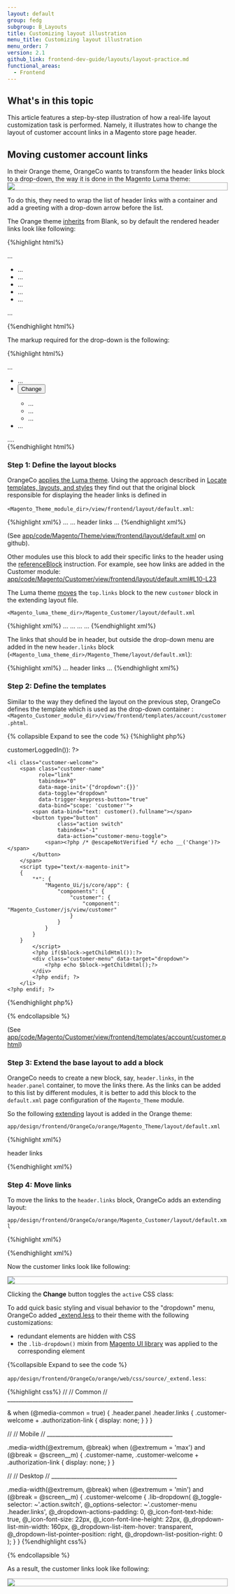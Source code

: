 ```yaml
---
layout: default
group: fedg
subgroup: B_Layouts
title: Customizing layout illustration
menu_title: Customizing layout illustration
menu_order: 7
version: 2.1
github_link: frontend-dev-guide/layouts/layout-practice.md
functional_areas:
  - Frontend
---
```


<h2>What's in this topic</h2>
This article features a step-by-step illustration of how a real-life layout customization task is performed. Namely, it illustrates how to change the layout of customer account links in a Magento store page header.

<h2>Moving customer account links</h2>
In their Orange theme, OrangeCo wants to transform the header links block to a drop-down, the way it is done in the Magento Luma theme:

<div style="border: 1px solid #ABABAB">
<img src="{{ site.baseurl }}common/images/layout_transform21.png">
</div>

To do this, they need to wrap the list of header links with a container and add a greeting with a drop-down arrow before the list.

The Orange theme [inherits]({{page.baseurl}}frontend-dev-guide/themes/theme-inherit.html) from Blank, so by default the rendered header links look like following:


{%highlight html%}
<div class="panel header">
    ...
    <ul class="header links">
        <li class="item link compare" data-bind="scope: 'compareProducts'" data-role="compare-products-link">...</li>
        <li class="greet welcome" data-bind="scope: 'customer'">...</li>
        <li>...</li>
        <li class="link wishlist" data-bind="scope: 'wishlist'">...</li>
        <li class="authorization-link" data-label="or">...</li>
    </ul>
    ...
</div>

{%endhighlight html%}

The markup required for the drop-down is the following:

{%highlight html%}
<div class="panel header">
    ...
    <ul class="header links">
        <li class="greet welcome" data-bind="scope: 'customer'">...</li>
        <li class="customer-welcome">
            <span class="customer-name"
                  role="link"
                  tabindex="0"
                  data-mage-init='{"dropdown":{}}'
                  data-toggle="dropdown"
                  data-trigger-keypress-button="true"
                  data-bind="scope: 'customer'">
                <span data-bind="text: customer().fullname"></span>
                <button type="button"
                        class="action switch"
                        tabindex="-1"
                        data-action="customer-menu-toggle">
                    <span>Change</span>
                </button>
            </span>
            <div class="customer-menu" data-target="dropdown" aria-hidden="true">
                <ul class="header links">
                    <li>...</li>
                    <li class="link wishlist" data-bind="scope: 'wishlist'">...</li>
                    <li class="authorization-link" data-label="or">...</li>
                </ul>        
            </div>
        </li>
        <li class="authorization-link" data-label="or">...</li>
    </ul>
    ....
</div>
{%endhighlight html%}

### Step 1: Define the layout blocks

OrangeCo <a href="{{page.baseurl}}frontend-dev-guide/themes/theme-apply.html" target="_blank">applies the Luma theme</a>. Using the approach described in <a href="{{page.baseurl}}frontend-dev-guide/themes/debug-theme.html" target="_blank">Locate templates, layouts, and styles</a> they find out that the original block responsible for displaying the header links is defined in 

`<Magento_Theme_module_dir>/view/frontend/layout/default.xml`:

{%highlight xml%}
...
<container name="header.panel" label="Page Header Panel" htmlTag="div" htmlClass="panel header">
    ...
    <block class="Magento\Framework\View\Element\Html\Links" name="top.links">
        <arguments>
            <argument name="css_class" xsi:type="string">header links</argument>
        </arguments>
    </block>
</container>
...
{%endhighlight xml%}

(See [app/code/Magento/Theme/view/frontend/layout/default.xml](https://github.com/magento/magento2/blob/2.1/app/code/Magento/Theme/view/frontend/layout/default.xml#L43-L47) on github).

Other modules use this block to add their specific links to the header using the [referenceBlock]({{page.baseurl}}frontend-dev-guide/layouts/xml-instructions.html#fedg_layout_xml-instruc_ex_ref) instruction. For example, see how links are added in the Customer module: [app/code/Magento/Customer/view/frontend/layout/default.xml#L10-L23](https://github.com/magento/magento2/blob/2.1/app/code/Magento/Customer/view/frontend/layout/default.xml#L10-L23) 

The Luma theme [moves]({{page.baseurl}}frontend-dev-guide/layouts/xml-instructions.html#fedg_layout_xml-instruc_ex_mv) the `top.links` block to the new `customer` block in the extending layout file.  

    <Magento_luma_theme_dir>/Magento_Customer/layout/default.xml

{%highlight xml%}
...
<referenceBlock name="header.links">
    <block class="Magento\Customer\Block\Account\Customer" name="customer" template="account/customer.phtml" before="-"/>
    ...
</referenceBlock>
...
<move element="top.links" destination="customer"/>
...
{%endhighlight xml%}

The links that should be in header, but outside the drop-down menu are added in the new `header.links` block (`<Magento_luma_theme_dir>/Magento_Theme/layout/default.xml`):

{%highlight xml%}
...
<referenceContainer name="header.panel">
    <block class="Magento\Framework\View\Element\Html\Links" name="header.links">
        <arguments>
            <argument name="css_class" xsi:type="string">header links</argument>
        </arguments>
    </block>
</referenceContainer>
...
{%endhighlight xml%}


### Step 2: Define the templates

Similar to the way they defined the layout on the previous step, OrangeCo 
defines the template which is used as the drop-down container : `<Magento_Customer_module_dir>/view/frontend/templates/account/customer.phtml`.

{% collapsible Expand to see the code %}
{%highlight php%}
<?php if($block->customerLoggedIn()): ?>
    <li class="customer-welcome">
        <span class="customer-name"
              role="link"
              tabindex="0"
              data-mage-init='{"dropdown":{}}'
              data-toggle="dropdown"
              data-trigger-keypress-button="true"
              data-bind="scope: 'customer'">
            <span data-bind="text: customer().fullname"></span>
            <button type="button"
                    class="action switch"
                    tabindex="-1"
                    data-action="customer-menu-toggle">
                <span><?php /* @escapeNotVerified */ echo __('Change')?></span>
            </button>
        </span>
        <script type="text/x-magento-init">
        {
            "*": {
                "Magento_Ui/js/core/app": {
                    "components": {
                        "customer": {
                            "component": "Magento_Customer/js/view/customer"
                        }
                    }
                }
            }
        }
            </script>
            <?php if($block->getChildHtml()):?>
            <div class="customer-menu" data-target="dropdown">
                <?php echo $block->getChildHtml();?>
            </div>
            <?php endif; ?>
        </li>
    <?php endif; ?>
{%endhighlight php%}

{% endcollapsible %}

(See [app/code/Magento/Customer/view/frontend/templates/account/customer.phtml](https://github.com/magento/magento2/blob/2.1/app/code/Magento/Customer/view/frontend/templates/account/customer.phtml))

### Step 3: Extend the base layout to add a block

OrangeCo needs to create a new block, say, `header.links`, in the `header.panel` container, to move the links there. As the links can be added to this list by different modules, it is better to add this block to the `default.xml` page configuration of the `Magento_Theme` module.

So the following <a href="{{page.baseurl}}frontend-dev-guide/layouts/layout-extend.html" target="_blank">extending</a> layout is added in the Orange theme:

    app/design/frontend/OrangeCo/orange/Magento_Theme/layout/default.xml

{%highlight xml%}
<?xml version="1.0"?>
<page xmlns:xsi="http://www.w3.org/2001/XMLSchema-instance" xsi:noNamespaceSchemaLocation="urn:magento:framework:View/Layout/etc/page_configuration.xsd">
    <body>
        <referenceContainer name="header.panel">
            <block class="Magento\Framework\View\Element\Html\Links" name="header.links">
                <arguments>
                    <argument name="css_class" xsi:type="string">header links</argument>
                </arguments>
            </block>
        </referenceContainer>
    </body>
</page>

{%endhighlight xml%}


### Step 4: Move links

To move the links to the `header.links` block, OrangeCo adds an extending layout:

`app/design/frontend/OrangeCo/orange/Magento_Customer/layout/default.xml`

{%highlight xml%}
<?xml version="1.0"?>
<page xmlns:xsi="http://www.w3.org/2001/XMLSchema-instance" xsi:noNamespaceSchemaLocation="urn:magento:framework:View/Layout/etc/page_configuration.xsd">
    <body>
        <referenceBlock name="header.links">
            <block class="Magento\Customer\Block\Account\Customer" name="customer" template="account/customer.phtml" before="-"/>
            <block class="Magento\Customer\Block\Account\AuthorizationLink" name="authorization-link-login" template="account/link/authorization.phtml"/>
        </referenceBlock>
        <move element="register-link" destination="header.links"/>
        <move element="top.links" destination="customer"/>
        <move element="authorization-link" destination="top.links" after="-"/>
    </body>
</page>
{%endhighlight xml%}

Now the customer links look like following:

<div style="border: 1px solid #ABABAB">
<img src="{{ site.baseurl }}common/images/layout_screen221.png">
</div>

Clicking the **Change** button toggles the `active` CSS class:

To add quick basic styling and visual behavior to the "dropdown" menu, OrangeCo added  [_extend.less]({{page.baseurl}}frontend-dev-guide/css-guide/css_quick_guide_approach.html#simple_extend) to their theme with the following customizations:

* redundant elements are hidden with CSS
* the `.lib-dropdown()` mixin from [Magento UI library]({{page.baseurl}}frontend-dev-guide/css-topics/theme-ui-lib.html) was applied to the corresponding element


{%collapsible Expand to see the code %}

`app/design/frontend/OrangeCo/orange/web/css/source/_extend.less`:

{%highlight css%}
//
//  Common
//  _____________________________________________
 
& when (@media-common = true) {
    .header.panel .header.links {
        .customer-welcome + .authorization-link {
            display: none;
        }
    }
}
  
//
//  Mobile
//  _____________________________________________
    
.media-width(@extremum, @break) when (@extremum = 'max') and (@break = @screen__m) {
    .customer-name,
    .customer-welcome + .authorization-link {
        display: none;
    }
}

//
//  Desktop
//  _____________________________________________
    
.media-width(@extremum, @break) when (@extremum = 'min') and (@break = @screen__m) {
    .customer-welcome {
        .lib-dropdown(
            @_toggle-selector: ~'.action.switch',
            @_options-selector: ~'.customer-menu .header.links',
            @_dropdown-actions-padding: 0,
            @_icon-font-text-hide: true,
            @_icon-font-size: 22px,
            @_icon-font-line-height: 22px,
            @_dropdown-list-min-width: 160px,
            @_dropdown-list-item-hover: transparent,
            @_dropdown-list-pointer-position: right,
            @_dropdown-list-position-right: 0
        );
    }
}
{%endhighlight css%}

{% endcollapsible %}


As a result, the customer links look like following:

<div style="border: 1px solid #ABABAB">
<img src="{{ site.baseurl }}common/images/fdg/layout_screen321.png">
</div>
